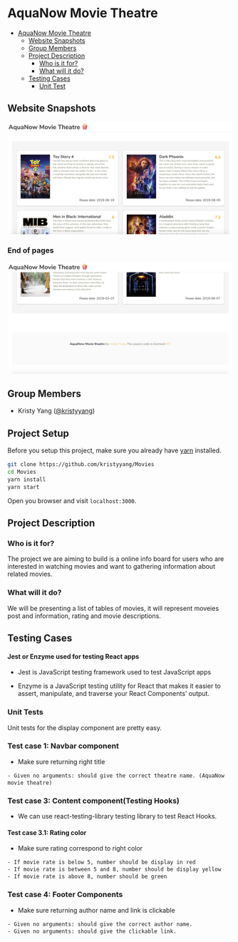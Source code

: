 # AquaNow Movie Theatre

- [AquaNow Movie Theatre](#AquaNow-Movie-Theatre)
  - [Website Snapshots](#Website-Snapshots)
  - [Group Members](#Group-Members)
  - [Project Description](#Project-Description)
    - [Who is it for?](#Who-is-it-for)
    - [What will it do?](#What-will-it-do)
  - [Testing Cases](#Testing-Cases)
    - [Unit Test](#)


## Website Snapshots

![snapshot 1](snapshot_1.png)

### End of pages

![snapshot 2](snapshot_2.png)

## Group Members

- Kristy Yang ([@kristyyang](https://github.com/kristyyang))

## Project Setup

Before you setup this project, make sure you already have [yarn](https://yarnpkg.com/en/) installed.

```bash
git clone https://github.com/kristyyang/Movies
cd Movies
yarn install
yarn start
```

Open you browser and visit `localhost:3000`.

## Project Description

### Who is it for?

The project we are aiming to build is a online info board for users who are interested in watching movies and want to gathering information about related movies.

### What will it do?

We will be presenting a list of tables of movies, it will represent moveies post and information, rating and movie descriptions.

## Testing Cases

####  Jest or Enzyme used for testing React apps

- Jest is JavaScript testing framework used to test JavaScript apps

- Enzyme is a JavaScript testing utility for React that makes it easier to assert,  manipulate, and traverse your React Components’ output.

### Unit Tests

Unit tests for the display component are pretty easy.

### Test case 1: Navbar component

- Make sure returning right title

```
- Given no arguments: should give the correct theatre name. (AquaNow movie theatre)
```

### Test case 3: Content component(Testing Hooks)

- We can use react-testing-library testing library to test React Hooks.

#### Test case 3.1: Rating color

- Make sure rating correspond to right color

```
- If movie rate is below 5, number should be display in red
- If movie rate is between 5 and 8, number should be display yellow
- If movie rate is above 8, number should be green
```

### Test case 4: Footer Components

-  Make sure returning author name and link is clickable

```
- Given no arguments: should give the correct author name.
- Given no arguments: should give the clickable link.
```
